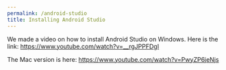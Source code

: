 ```yaml
---
permalink: /android-studio
title: Installing Android Studio
---
```


We made a video on how to install Android Studio on Windows. Here is the link:
https://www.youtube.com/watch?v=__rgJPPFDgI 

The Mac version is here: 
https://www.youtube.com/watch?v=PwyZP6jeNjs 
